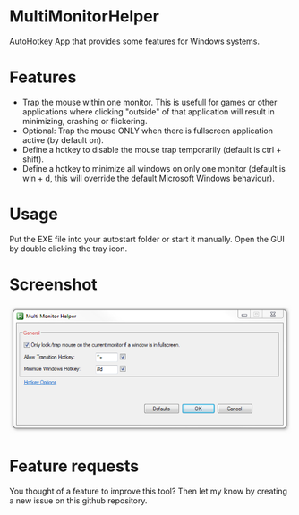 # MultiMonitorHelper
AutoHotkey App that provides some features for Windows systems.

# Features
- Trap the mouse within one monitor. This is usefull for games or other applications where clicking "outside" of that application will result in minimizing, crashing or flickering.
- Optional: Trap the mouse ONLY when there is fullscreen application active (by default on).
- Define a hotkey to disable the mouse trap temporarily (default is ctrl + shift).
- Define a hotkey to minimize all windows on only one monitor (default is win + d, this will override the default Microsoft Windows behaviour).

# Usage
Put the EXE file into your autostart folder or start it manually.
Open the GUI by double clicking the tray icon.

# Screenshot
![GUI Screenshot of MultiMonitorHelper](/screenshot_gui.png?raw=true "Optional Title")

# Feature requests
You thought of a feature to improve this tool? Then let my know by creating a new issue on this github repository.

